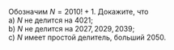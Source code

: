 Обозначим $N = 2010!+1$. Докажите, что
<br>
a) $N$ не делится на $4021$;
<br>
b) $N$ не делится на $2027, 2029, 2039$;
<br>
c) $N$ имеет простой делитель, больший $2050$.